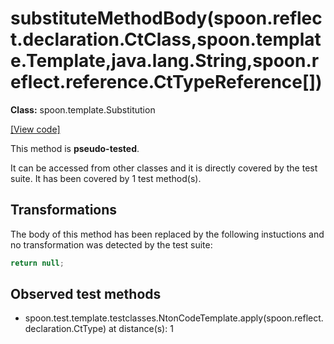# substituteMethodBody(spoon.reflect.declaration.CtClass,spoon.template.Template,java.lang.String,spoon.reflect.reference.CtTypeReference[])

**Class:** spoon.template.Substitution

[[View code]](https://github.com/INRIA/spoon/blob/fd878bc71b73fc1da82356eaa6578f760c70f0de/src/main/java//spoon/template/Substitution.java#L464)

This method is **pseudo-tested**.


It can be accessed from other classes and it is directly covered by the test suite. 
It has been covered by 1 test method(s).

## Transformations


The body of this method has been replaced by the following instuctions and no transformation was detected by the test suite:

```Java
return null;
```





## Observed test methods

* spoon.test.template.testclasses.NtonCodeTemplate.apply(spoon.reflect.declaration.CtType) at distance(s): 1

